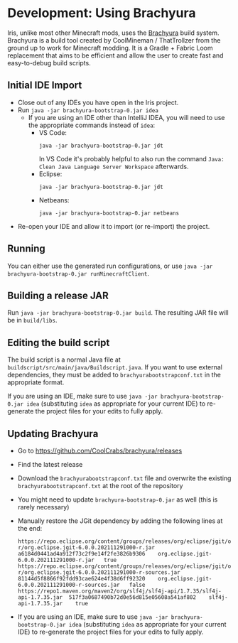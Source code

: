 # Development: Using Brachyura

Iris, unlike most other Minecraft mods, uses the [Brachyura](https://github.com/CoolCrabs/brachyura) build system. Brachyura is a build tool created by CoolMineman / ThatTrollzer from the ground up to work for Minecraft modding. It is a Gradle + Fabric Loom replacement that aims to be efficient and allow the user to create fast and easy-to-debug build scripts.


## Initial IDE Import

- Close out of any IDEs you have open in the Iris project.
- Run `java -jar brachyura-bootstrap-0.jar idea`
    - If you are using an IDE other than IntelliJ IDEA, you will need to use the appropriate commands instead of `idea`:
      - VS Code:
        ```
        java -jar brachyura-bootstrap-0.jar jdt
        ```
        In VS Code it's probably helpful to also run the command `Java: Clean Java Language Server Workspace` afterwards.
      - Eclipse:
        ```
        java -jar brachyura-bootstrap-0.jar jdt
        ```
      - Netbeans:
        ```
        java -jar brachyura-bootstrap-0.jar netbeans
        ```
- Re-open your IDE and allow it to import (or re-import) the project.


## Running

You can either use the generated run configurations, or use `java -jar brachyura-bootstrap-0.jar runMinecraftClient`.


## Building a release JAR

Run `java -jar brachyura-bootstrap-0.jar build`. The resulting JAR file will be in `build/libs`.


## Editing the build script

The build script is a normal Java file at `buildscript/src/main/java/Buildscript.java`. If you want to use external dependencies, they must be added to `brachyurabootstrapconf.txt` in the appropriate format.

If you are using an IDE, make sure to use `java -jar brachyura-bootstrap-0.jar idea` (substituting `idea` as appropriate for your current IDE) to re-generate the project files for your edits to fully apply.


## Updating Brachyura

- Go to https://github.com/CoolCrabs/brachyura/releases
- Find the latest release
- Download the `brachyurabootstrapconf.txt` file and overwrite the existing `brachyurabootstrapconf.txt` at the root of the repository
- You might need to update `brachyura-bootstrap-0.jar` as well (this is rarely necessary)
- Manually restore the JGit dependency by adding the following lines at the end:

    ```
    https://repo.eclipse.org/content/groups/releases/org/eclipse/jgit/org.eclipse.jgit/6.0.0.202111291000-r/org.eclipse.jgit-6.0.0.202111291000-r.jar	a6184d0441ad4a912f73c2f9e14f2fe3826b9306	org.eclipse.jgit-6.0.0.202111291000-r.jar	true
    https://repo.eclipse.org/content/groups/releases/org/eclipse/jgit/org.eclipse.jgit/6.0.0.202111291000-r/org.eclipse.jgit-6.0.0.202111291000-r-sources.jar	81144d5f8866f92fdd93cae624e4f38d6ff92320	org.eclipse.jgit-6.0.0.202111291000-r-sources.jar	false
    https://repo1.maven.org/maven2/org/slf4j/slf4j-api/1.7.35/slf4j-api-1.7.35.jar	517f3a0687490b72d0e56d815e05608a541af802	slf4j-api-1.7.35.jar	true
    ```

- If you are using an IDE, make sure to use `java -jar brachyura-bootstrap-0.jar idea` (substituting `idea` as appropriate for your current IDE) to re-generate the project files for your edits to fully apply.
